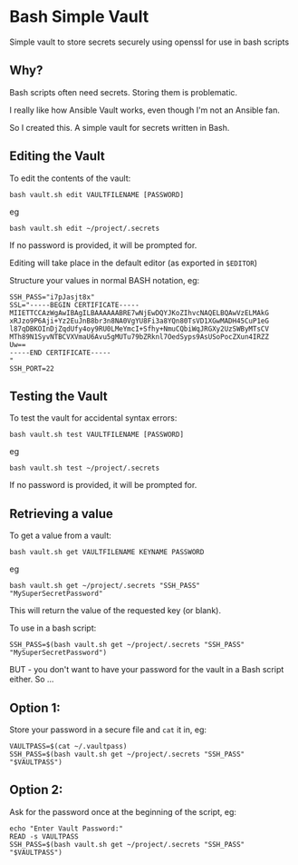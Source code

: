 # Bash Simple Vault

Simple vault to store secrets securely using openssl for use in bash scripts

## Why?

Bash scripts often need secrets. Storing them is problematic.

I really like how Ansible Vault works, even though I'm not an Ansible fan.

So I created this. A simple vault for secrets written in Bash.


## Editing the Vault

To edit the contents of the vault:

`bash vault.sh edit VAULTFILENAME [PASSWORD]`

eg

`bash vault.sh edit ~/project/.secrets`

If no password is provided, it will be prompted for.

Editing will take place in the default editor (as exported in `$EDITOR`)

Structure your values in normal BASH notation, eg:

```
SSH_PASS="i7pJasjt8x"
SSL="-----BEGIN CERTIFICATE-----
MIIETTCCAzWgAwIBAgILBAAAAAABRE7wNjEwDQYJKoZIhvcNAQELBQAwVzELMAkG
xRJzo9P6Aji+Yz2EuJnB8br3n8NA0VgYU8Fi3a8YQn80TsVD1XGwMADH45CuP1eG
l87qDBKOInDjZqdUfy4oy9RU0LMeYmcI+Sfhy+NmuCQbiWqJRGXy2UzSWByMTsCV
MTh89N1SyvNTBCVXVmaU6Avu5gMUTu79bZRknl7OedSyps9AsUSoPocZXun4IRZZ
Uw==
-----END CERTIFICATE-----
"
SSH_PORT=22
```

## Testing the Vault

To test the vault for accidental syntax errors:

`bash vault.sh test VAULTFILENAME [PASSWORD]`

eg

`bash vault.sh test ~/project/.secrets`

If no password is provided, it will be prompted for.

## Retrieving a value

To get a value from a vault:

`bash vault.sh get VAULTFILENAME KEYNAME PASSWORD`

eg

`bash vault.sh get ~/project/.secrets "SSH_PASS" "MySuperSecretPassword"`

This will return the value of the requested key (or blank).

To use in a bash script:

```
SSH_PASS=$(bash vault.sh get ~/project/.secrets "SSH_PASS" "MySuperSecretPassword")
```

BUT - you don't want to have your password for the vault in a Bash script either. So ...

Option 1:
---------

Store your password in a secure file and `cat` it in, eg:

```
VAULTPASS=$(cat ~/.vaultpass)
SSH_PASS=$(bash vault.sh get ~/project/.secrets "SSH_PASS" "$VAULTPASS")
```

Option 2:
---------

Ask for the password once at the beginning of the script, eg:

```
echo "Enter Vault Password:"
READ -s VAULTPASS
SSH_PASS=$(bash vault.sh get ~/project/.secrets "SSH_PASS" "$VAULTPASS")
```

